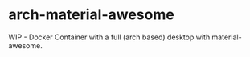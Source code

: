 # arch-material-awesome
WIP - Docker Container with a full (arch based) desktop with material-awesome.
